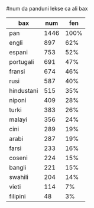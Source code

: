 #num da panduni lekse ca ali bax

| bax | num | fen |
|-----|-----|-----|
| pan | 1446 | 100% |
| engli | 897 | 62% |
| espani | 753 | 52% |
| portugali | 691 | 47% |
| fransi | 674 | 46% |
| rusi | 587 | 40% |
| hindustani | 515 | 35% |
| niponi | 409 | 28% |
| turki | 383 | 26% |
| malayi | 356 | 24% |
| cini | 289 | 19% |
| arabi | 287 | 19% |
| farsi | 233 | 16% |
| coseni | 224 | 15% |
| bangli | 221 | 15% |
| swahili | 204 | 14% |
| vieti | 114 | 7% |
| filipini | 48 | 3% |
